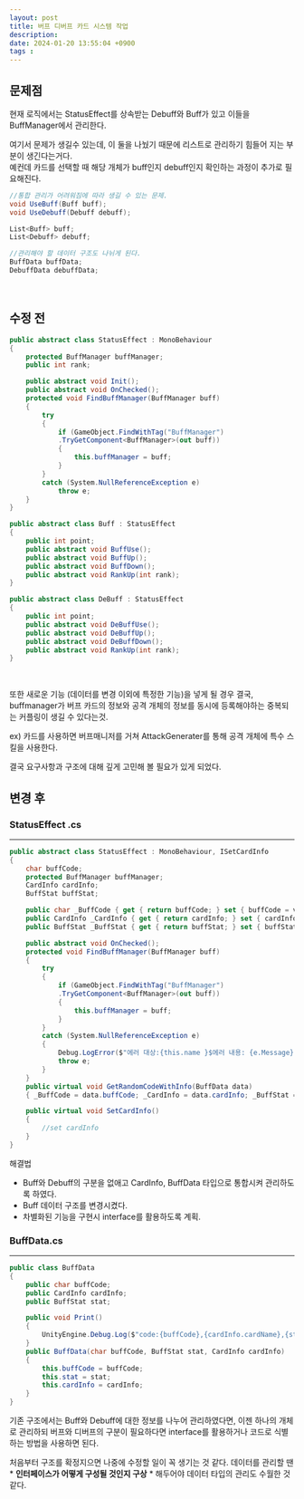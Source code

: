 ```yaml
---
layout: post
title: 버프 디버프 카드 시스템 작업
description:
date: 2024-01-20 13:55:04 +0900
tags :
---
```

## 문제점

현재 로직에서는  StatusEffect를 상속받는 Debuff와 Buff가 있고  이들을 BuffManager에서 관리한다.  

여기서 문제가 생길수 있는데, 이 둘을 나눴기 때문에 리스트로 관리하기 힘들어 지는 부분이 생긴다는거다.  
예컨데 카드를 선택할 때 해당 개체가 buff인지 debuff인지 확인하는 과정이 추가로 필요해진다.


```csharp
//통합 관리가 어려워짐에 따라 생길 수 있는 문제.
void UseBuff(Buff buff);
void UseDebuff(Debuff debuff);

List<Buff> buff;
List<Debuff> debuff;

//관리해야 할 데이터 구조도 나뉘게 된다.
BuffData buffData;
DebuffData debuffData;
```

<br>

## 수정 전
```csharp
public abstract class StatusEffect : MonoBehaviour
{
    protected BuffManager buffManager;
    public int rank;

    public abstract void Init();
    public abstract void OnChecked();
    protected void FindBuffManager(BuffManager buff)
    {
        try
        {
            if (GameObject.FindWithTag("BuffManager")
            .TryGetComponent<BuffManager>(out buff))
            {
                this.buffManager = buff;
            }
        }
        catch (System.NullReferenceException e)
            throw e;
    }
}

public abstract class Buff : StatusEffect
{
    public int point;
    public abstract void BuffUse();
    public abstract void BuffUp();
    public abstract void BuffDown();
    public abstract void RankUp(int rank);
}

public abstract class DeBuff : StatusEffect
{
    public int point;
    public abstract void DeBuffUse();
    public abstract void DeBuffUp();
    public abstract void DeBuffDown();
    public abstract void RankUp(int rank);
}
```

<br>


또한 새로운 기능 (데이터를 변경 이외에 특정한 기능)을 넣게 될 경우 결국, buffmanager가 버프 카드의 정보와 공격 개체의 정보를 동시에 등록해야하는 중복되는 커플링이 생길 수 있다는것.

ex) 카드를 사용하면 버프매니저를 거쳐 AttackGenerater를 통해 공격 개체에 특수 스킬을 사용한다.

결국 요구사항과 구조에 대해 깊게 고민해 볼 필요가 있게 되었다.


## 변경 후

### StatusEffect .cs
---
```csharp
public abstract class StatusEffect : MonoBehaviour, ISetCardInfo
{
    char buffCode;
    protected BuffManager buffManager;
    CardInfo cardInfo;
    BuffStat buffStat;

    public char _BuffCode { get { return buffCode; } set { buffCode = value; } }
    public CardInfo _CardInfo { get { return cardInfo; } set { cardInfo = value; } }
    public BuffStat _BuffStat { get { return buffStat; } set { buffStat = value; } }

    public abstract void OnChecked();
    protected void FindBuffManager(BuffManager buff)
    {
        try
        {
            if (GameObject.FindWithTag("BuffManager")
            .TryGetComponent<BuffManager>(out buff))
            {
                this.buffManager = buff;
            }
        }
        catch (System.NullReferenceException e)
        {
            Debug.LogError($"에러 대상:{this.name }$에러 내용: {e.Message}");
            throw e;
        }
    }
    public virtual void GetRandomCodeWithInfo(BuffData data)
    { _BuffCode = data.buffCode; _CardInfo = data.cardInfo; _BuffStat = data.stat; }

    public virtual void SetCardInfo()
    {
        //set cardInfo
    }
}
```
해결법
- Buff와 Debuff의 구분을 없애고 CardInfo, BuffData 타입으로 통합시켜 관리하도록 하였다.
- Buff 데이터 구조를 변경시켰다.
- 차별화된 기능을 구현시 interface를 활용하도록 계획.

### BuffData.cs
---
```csharp
public class BuffData
{
    public char buffCode;
    public CardInfo cardInfo;
    public BuffStat stat;

    public void Print()
    {
        UnityEngine.Debug.Log($"code:{buffCode},{cardInfo.cardName},{stat.point}");
    }
    public BuffData(char buffCode, BuffStat stat, CardInfo cardInfo)
    {
        this.buffCode = buffCode;
        this.stat = stat;
        this.cardInfo = cardInfo;
    }
}
```

기존 구조에서는 Buff와 Debuff에 대한 정보를 나누어 관리하였다면,
이젠 하나의 개체로 관리하되 버프와 디버프의 구분이 필요하다면 interface를 활용하거나 코드로 식별하는 방법을 사용하면 된다.

처음부터 구조를 확정지으면 나중에 수정할 일이 꼭 생기는 것 같다.
데이터를 관리할 땐 * **인터페이스가 어떻게 구성될 것인지 구상** * 해두어야 데이터 타입의 관리도 수월한 것 같다.
